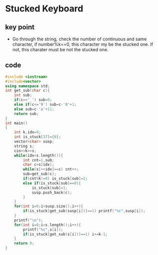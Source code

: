 # Stucked Keyboard
## key point
* Go through the string, check the number of continuous and same character, if number%k==0, this character my be the stucked one. If not, this charater must be not the stucked one.

## code
```cpp
#include <iostream>
#include<vector>
using namespace std;
int get_sub(char c){
    int sub;
    if(c=='_') sub=0;
    else if(c<='9') sub=c-'0'+1;
    else sub=c-'a'+11;
    return sub;
}
int main()
{
    int k,idx=0;
    int is_stuck[37]={0};
    vector<char> susp;
    string s;
    cin>>k>>s;
    while(idx<s.length()){
        int cnt=1,sub;
        char c=s[idx];
        while(s[++idx]==c) cnt++;
        sub=get_sub(c);
        if(cnt%k!=0) is_stuck[sub]=2;
        else if(is_stuck[sub]==0){
            is_stuck[sub]=1;
            susp.push_back(c);
        }
    }
    for(int i=0;i<susp.size();i++){
        if(is_stuck[get_sub(susp[i])]==1) printf("%c",susp[i]);
    }
    printf("\n");
    for(int i=0;i<s.length();i++){
        printf("%c",s[i]);
        if(is_stuck[get_sub(s[i])]==1) i+=k-1;
    }
    return 0;
}
```